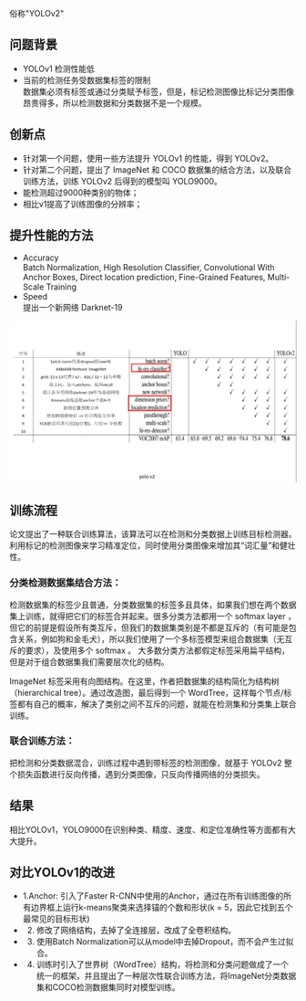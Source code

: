 俗称"YOLOv2"

## 问题背景
- YOLOv1 检测性能低    
- 当前的检测任务受数据集标签的限制    
  数据集必须有标签或通过分类赋予标签，但是，标记检测图像比标记分类图像昂贵得多，所以检测数据和分类数据不是一个规模。

## 创新点
- 针对第一个问题，使用一些方法提升 YOLOv1 的性能，得到 YOLOv2。
- 针对第二个问题，提出了 ImageNet 和 COCO 数据集的结合方法，以及联合训练方法，训练 YOLOv2 后得到的模型叫 YOLO9000。
- 能检测超过9000种类别的物体；
- 相比v1提高了训练图像的分辨率；

## 提升性能的方法

- Accuracy    
  Batch Normalization, High Resolution Classifier, Convolutional With Anchor Boxes,  Direct location prediction, Fine-Grained Features, Multi-Scale Training
- Speed    
  提出一个新网络 Darknet-19

![yolov2_tricks](https://github.com/sophia-hxw/awesomeEssay/blob/main/objectDetection/YOLO_series/assets/yolov2_tricks.png)

## 训练流程

论文提出了一种联合训练算法，该算法可以在检测和分类数据上训练目标检测器。 利用标记的检测图像来学习精准定位，同时使用分类图像来增加其“词汇量”和健壮性。

### 分类检测数据集结合方法：
检测数据集的标签少且普通，分类数据集的标签多且具体，如果我们想在两个数据集上训练，就得把它们的标签合并起来。很多分类方法都用一个 softmax layer ，但它的前提是假设所有类互斥，但我们的数据集类别是不都是互斥的（有可能是包含关系，例如狗和金毛犬），所以我们使用了一个多标签模型来组合数据集（无互斥的要求），及使用多个 softmax 。 大多数分类方法都假定标签采用扁平结构，但是对于组合数据集我们需要层次化的结构。

ImageNet 标签采用有向图结构。在这里，作者把数据集的结构简化为结构树（hierarchical tree）。通过改造图，最后得到一个 WordTree，这样每个节点/标签都有自己的概率，解决了类别之间不互斥的问题，就能在检测集和分类集上联合训练。

### 联合训练方法：
把检测和分类数据混合，训练过程中遇到带标签的检测图像，就基于 YOLOv2 整个损失函数进行反向传播，遇到分类图像，只反向传播网络的分类损失。

## 结果
相比YOLOv1，YOLO9000在识别种类、精度、速度、和定位准确性等方面都有大大提升。

## 对比YOLOv1的改进
- 1.Anchor: 引入了Faster R-CNN中使用的Anchor，通过在所有训练图像的所有边界框上运行k-means聚类来选择锚的个数和形状(k = 5，因此它找到五个最常见的目标形状) 
- 2. 修改了网络结构，去掉了全连接层，改成了全卷积结构。
- 3. 使用Batch Normalization可以从model中去掉Dropout，而不会产生过拟合。
- 4. 训练时引入了世界树（WordTree）结构，将检测和分类问题做成了一个统一的框架，并且提出了一种层次性联合训练方法，将ImageNet分类数据集和COCO检测数据集同时对模型训练。



